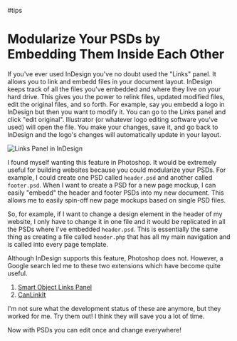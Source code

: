#tips

# Modularize Your PSDs by Embedding Them Inside Each Other

If you've ever used InDesign you've no doubt used the "Links" panel. It allows you to link and embedd files in your document layout. InDesign keeps track of all the files you've embedded and where they live on your hard drive. This gives you the power to relink files, updated modified files, edit the original files, and so forth. For example, say you embedd a logo in InDesign but then you want to modify it. You can go to the Links panel and click "edit original". Illustrator (or whatever logo editing software you've used) will open the file. You make your changes, save it, and go back to InDesign and the logo's changes will automatically update in your layout.

![Links Panel in InDesign](https://cdn.jim-nielsen.com/blog/2013/links-panel-indesign.png)

I found myself wanting this feature in Photoshop. It would be extremely useful for building websites because you could modularize your PSDs. For example, I could create one PSD called `header.psd` and another called `footer.psd`. When I want to create a PSD for a new page mockup, I can easily "embedd" the header and footer PSDs into my new document. This allows me to easily spin-off new page mockups based on single PSD files.

So, for example, if I want to change a design element in the header of my website, I only have to change it in one file and it would be replicated in all the PSDs where I've embedded `header.psd`. This is essentially the same thing as creating a file called `header.php` that has all my main navigation and is called into every page template.

Although InDesign supports this feature, Photoshop does not. However, a Google search led me to these two extensions which have become quite useful.

1. [Smart Object Links Panel](http://www.ps-scripts.com/bb/viewtopic.php?f=27&t=3045&sid=90f57aa35b85d5d38fe52ea551ac4a4c)
2. [CanLinkIt](http://www.canlinkit.com/)

I'm not sure what the development status of these are anymore, but they worked for me. Try them out! I think they will save you a lot of time.

Now with PSDs you can edit once and change everywhere!
